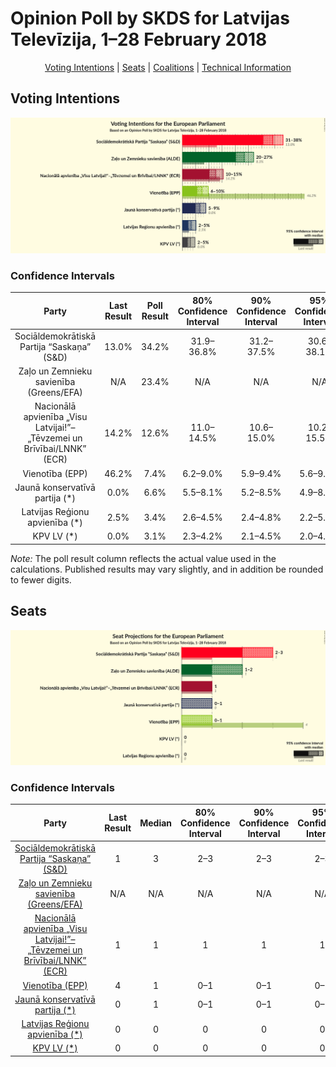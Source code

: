 # Opinion Poll by SKDS for Latvijas Televīzija, 1–28 February 2018

<p align="center"><a href="#voting-intentions">Voting Intentions</a> | <a href="#seats">Seats</a> | <a href="#coalitions">Coalitions</a> | <a href="#technical-information">Technical Information</a></p>

## Voting Intentions

![Graph with voting intentions not yet produced](2018-02-28-SKDS.png "Voting Intentions")

### Confidence Intervals

| Party | Last Result | Poll Result | 80% Confidence Interval | 90% Confidence Interval | 95% Confidence Interval | 99% Confidence Interval |
|:-----:|:-----------:|:-----------:|:-----------------------:|:-----------------------:|:-----------------------:|:-----------------------:|
| Sociāldemokrātiskā Partija “Saskaņa” (S&D) | 13.0% | 34.2% | 31.9–36.8% |31.2–37.5% |30.6–38.1% |29.5–39.3% |
| Zaļo un Zemnieku savienība (Greens/EFA) | N/A | 23.4% | N/A |N/A |N/A |N/A |
| Nacionālā apvienība „Visu Latvijai!”–„Tēvzemei un Brīvībai/LNNK” (ECR) | 14.2% | 12.6% | 11.0–14.5% |10.6–15.0% |10.2–15.5% |9.5–16.4% |
| Vienotība (EPP) | 46.2% | 7.4% | 6.2–9.0% |5.9–9.4% |5.6–9.8% |5.1–10.6% |
| Jaunā konservatīvā partija (*) | 0.0% | 6.6% | 5.5–8.1% |5.2–8.5% |4.9–8.9% |4.4–9.6% |
| Latvijas Reģionu apvienība (*) | 2.5% | 3.4% | 2.6–4.5% |2.4–4.8% |2.2–5.1% |1.9–5.7% |
| KPV LV (*) | 0.0% | 3.1% | 2.3–4.2% |2.1–4.5% |2.0–4.8% |1.7–5.3% |

*Note:* The poll result column reflects the actual value used in the calculations. Published results may vary slightly, and in addition be rounded to fewer digits.

## Seats

![Graph with seats not yet produced](2018-02-28-SKDS-seats.png "Seats")

### Confidence Intervals

| Party | Last Result | Median | 80% Confidence Interval | 90% Confidence Interval | 95% Confidence Interval | 99% Confidence Interval |
|:-----:|:-----------:|:------:|:-----------------------:|:-----------------------:|:-----------------------:|:-----------------------:|
| <a href="#sociāldemokrātiskā-partija-“saskaņa”-(s&d)">Sociāldemokrātiskā Partija “Saskaņa” (S&D)</a> | 1 | 3 | 2–3 |2–3 |2–3 |2–3 |
| <a href="#zaļo-un-zemnieku-savienība-(greens/efa)">Zaļo un Zemnieku savienība (Greens/EFA)</a> | N/A | N/A | N/A |N/A |N/A |N/A |
| <a href="#nacionālā-apvienība-„visu-latvijai!”–„tēvzemei-un-brīvībai/lnnk”-(ecr)">Nacionālā apvienība „Visu Latvijai!”–„Tēvzemei un Brīvībai/LNNK” (ECR)</a> | 1 | 1 | 1 |1 |1 |1 |
| <a href="#vienotība-(epp)">Vienotība (EPP)</a> | 4 | 1 | 0–1 |0–1 |0–1 |0–1 |
| <a href="#jaunā-konservatīvā-partija-(*)">Jaunā konservatīvā partija (*)</a> | 0 | 1 | 0–1 |0–1 |0–1 |0–1 |
| <a href="#latvijas-reģionu-apvienība-(*)">Latvijas Reģionu apvienība (*)</a> | 0 | 0 | 0 |0 |0 |0 |
| <a href="#kpv-lv-(*)">KPV LV (*)</a> | 0 | 0 | 0 |0 |0 |0 |

